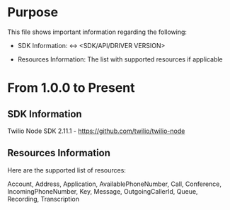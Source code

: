 # Purpose 

This file shows important information regarding the following:

* SDK Information: <Connector Version> <-> <SDK/API/DRIVER VERSION>

* Resources Information: The list with supported resources if applicable


# From 1.0.0 to Present

## SDK Information

Twilio Node SDK 2.11.1 - https://github.com/twilio/twilio-node

## Resources Information

Here are the supported list of resources:

Account, Address, Application, AvailablePhoneNumber, Call, Conference, IncomingPhoneNumber, Key, Message, OutgoingCallerId, Queue, Recording, Transcription

